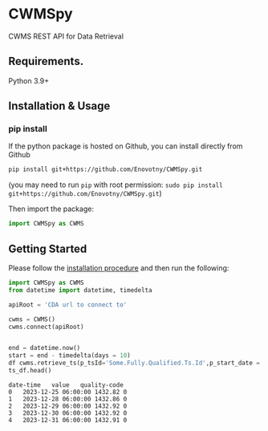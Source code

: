 # CWMSpy
CWMS REST API for Data Retrieval

## Requirements.

Python 3.9+

## Installation & Usage
### pip install

If the python package is hosted on Github, you can install directly from Github

```sh
pip install git+https://github.com/Enovotny/CWMSpy.git
```
(you may need to run `pip` with root permission: `sudo pip install git+https://github.com/Enovotny/CWMSpy.git`)

Then import the package:
```python
import CWMSpy as CWMS
```

## Getting Started

Please follow the [installation procedure](#installation--usage) and then run the following:

```python
import CWMSpy as CWMS
from datetime import datetime, timedelta

apiRoot = 'CDA url to connect to'

cwms = CWMS()
cwms.connect(apiRoot)


end = datetime.now()
start = end - timedelta(days = 10)
df cwms.retrieve_ts(p_tsId='Some.Fully.Qualified.Ts.Id',p_start_date = start, p_end_date = end)
ts_df.head()
```
```
date-time	value	quality-code
0	2023-12-25 06:00:00	1432.82	0
1	2023-12-28 06:00:00	1432.86	0
2	2023-12-29 06:00:00	1432.92	0
3	2023-12-30 06:00:00	1432.92	0
4	2023-12-31 06:00:00	1432.91	0
```
